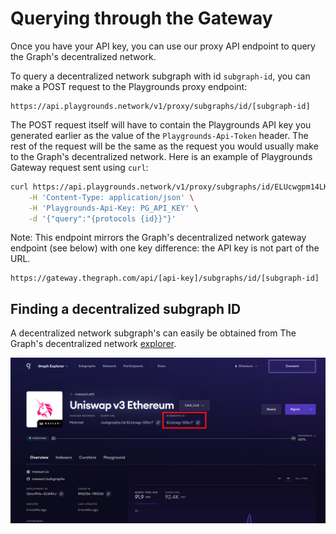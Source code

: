 # Querying through the Gateway
Once you have your API key, you can use our proxy API endpoint to query the Graph's decentralized network.

To query a decentralized network subgraph with id `subgraph-id`, you can make a POST request to the Playgrounds proxy endpoint:
```
https://api.playgrounds.network/v1/proxy/subgraphs/id/[subgraph-id]
```

The POST request itself will have to contain the Playgrounds API key you generated earlier as the value of the `Playgrounds-Api-Token` header. The rest of the request will be the same as the request you would usually make to the Graph's decentralized network. Here is an example of Playgrounds Gateway request sent using `curl`:

```bash
curl https://api.playgrounds.network/v1/proxy/subgraphs/id/ELUcwgpm14LKPLrBRuVvPvNKHQ9HvwmtKgKSH6123cr7 \
    -H 'Content-Type: application/json' \
    -H 'Playgrounds-Api-Key: PG_API_KEY' \
    -d '{"query":"{protocols {id}}"}'
```

Note: This endpoint mirrors the Graph's decentralized network gateway endpoint (see below) with one key difference: the API key is not part of the URL.

```
https://gateway.thegraph.com/api/[api-key]/subgraphs/id/[subgraph-id]
```

## Finding a decentralized subgraph ID
A decentralized network subgraph's can easily be obtained from The Graph's decentralized network [explorer](https://thegraph.com/explorer).

![](/_static/assets/graph-explorer-id.png)
